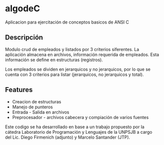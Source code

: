 # algodeC

Aplicacion para ejercitación de conceptos basicos de ANSI C

## Descripción
    
Modulo crud de empleados y listados por 3 criterios siferentes. La aplicación almacena en archivos, información requerida de empleados. Esta información se define en estructuras (registros). 

Los empleados se dividen en jerarquicos y no jerarquicos, por lo que se cuenta con 3 criterios para listar (jerarquicos, no jerarquicos y total).


## Features

  * Creacion de estructuras
  * Manejo de punteros 
  * Entrada - Salida en archivos
  * Preprocesador - archivos cabecera y compiación de varios fuentes
  

  Este codigo se ha desarrollado en base a un trabajo propuesto por la cátedra Laboratorio de Programación y Lenguajes de la UNPSJB a cargo del Lic. Diego Firmenich (adjunto) y Marcelo Santander (JTP).

  


